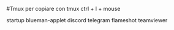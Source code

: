 
#Tmux
per copiare con tmux ctrl + l + mouse

startup blueman-applet discord telegram flameshot teamviewer
